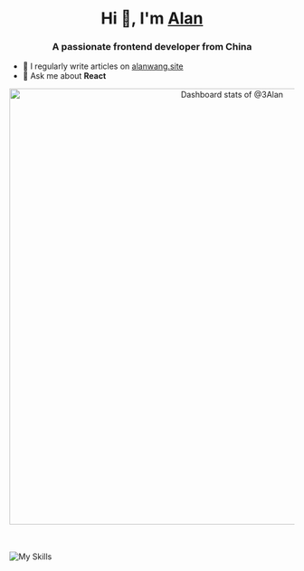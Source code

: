 <!--
**3Alan/3Alan** is a ✨ _special_ ✨ repository because its `README.md` (this file) appears on your GitHub profile.

Here are some ideas to get you started:

- 🔭 I’m currently working on ...
- 🌱 I’m currently learning ...
- 👯 I’m looking to collaborate on ...
- 🤔 I’m looking for help with ...
- 💬 Ask me about ...
- 📫 How to reach me: ...
- 😄 Pronouns: ...
- ⚡ Fun fact: ...
-->
<h1 align="center">Hi 👋, I'm <a href="https://www.alanwang.site/">Alan</a></h1>
<h3 align="center">A passionate frontend developer from China</h3>

- 📝 I regularly write articles on [alanwang.site](https://www.alanwang.site)
- 💬 Ask me about **React**
<!-- - <img src="https://komarev.com/ghpvc/?username=3alan&label=Profile%20views&color=0e75b6&style=flat" alt="3alan" /> -->
<!-- - [![ko-fi](https://ko-fi.com/img/githubbutton_sm.svg)](https://ko-fi.com/N4N1L5Y7V) -->

  <!-- Copy-paste in your Readme.md file -->

<a href="https://next.ossinsight.io/widgets/official/compose-user-dashboard-stats?user_id=49978973" target="_blank" style="display: block" align="center">
  <picture>
    <source media="(prefers-color-scheme: dark)" srcset="https://next.ossinsight.io/widgets/official/compose-user-dashboard-stats/thumbnail.png?user_id=49978973&image_size=auto&color_scheme=dark" width="771" height="auto">
    <img alt="Dashboard stats of @3Alan" src="https://next.ossinsight.io/widgets/official/compose-user-dashboard-stats/thumbnail.png?user_id=49978973&image_size=auto&color_scheme=light" width="771" height="auto">
  </picture>
</a>

<!-- Made with [OSS Insight](https://ossinsight.io/) -->
<br />
<br />

![My Skills](https://skillicons.dev/icons?i=vscode,ts,react,redux,jest,nodejs,vue,docker)


